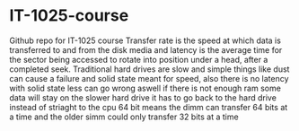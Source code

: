 # IT-1025-course
Github repo for IT-1025 course
Transfer rate is the speed at which data is transferred to and from the disk media and latency is the average time for the sector being accessed to rotate into position under a head, after a completed seek.
Traditional hard drives are slow and simple things like dust can cause a failure and solid state meant for speed, also there is no latency with solid state less can go wrong aswell
if  there is not enough ram some data will stay on the slower hard drive it has to go back to the hard drive instead of striaght to the cpu
64 bit means the dimm can transfer 64 bits at a time and the older simm could only transfer 32 bits at a time
